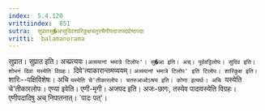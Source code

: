 ```yaml
---
index:  5.4.120
vrittiindex:  851
sutra:  सुप्रातसु�आसुदिवशारिकुक्षचतुरश्रैणीपदाजपदप्रोष्ठपदाः
vritti:  balamanorama 
---
```


सुप्रात। सुप्रात इति। अच्प्रत्ययः।`अव्ययानां भमात्रे टिलोपः'। सु�आ इति। अच्। पूर्ववट्टिलोपः। सुदिव इति। शोभनं दिवा यस्येति विग्रहः। `दिवे'त्याकारान्तमव्ययम्। `अव्ययानां भमात्रे टिलोप' इति टिलोपः। शारिकुक्ष इति। `शारिः--पक्षिविशेषः। अचि `यस्येति चे'तीकारलोपः। चतरुआओऽश्रय इति। कोणा इत्यर्थः। अचि `यस्येति चे'तीकारलोपः। एण्या इवेति। एणी-मृगी। अजपद इति। अजः-छागः, तस्येव पादावस्येति विग्रहः। एणीपदादिषु अच् निपातनात्। `पादः पत्'। 

